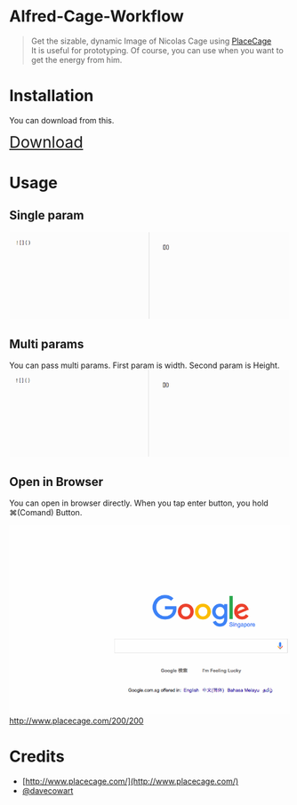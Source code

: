 Alfred-Cage-Workflow
===

> Get the sizable, dynamic Image of Nicolas Cage using [PlaceCage](https://www.placecage.com/)  
> It is useful for prototyping. Of course, you can use when you want to get the energy from him.


Installation
===
You can download from this.

<span style="font-size:2em">[Download](https://github.com/moschan/alfred-cage-workflow/archive/v1.0.zip)</span>


Usage
===

Single param
---
![](./doc/demo_size_100.gif)

Multi params
---
You can pass multi params. First param is width. Second param is Height.
![](./doc/demo_size_100_200.gif)

Open in Browser
---
You can open in browser directly. When you tap enter button, you hold ⌘(Comand) Button.

![](./doc/demo_open_in_browser.gif)
http://www.placecage.com/200/200


Credits
===
- [http://www.placecage.com/](http://www.placecage.com/)
- [@davecowart](https://twitter.com/davecowart)